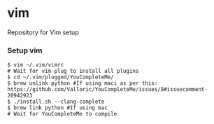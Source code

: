 # vim
Repository for Vim setup

### Setup vim 

```$ git clone git@github.com:shahadarsh/vim-setup.git ~/.vim
$ vim ~/.vim/vimrc
# Wait for vim-plug to install all plugins
$ cd ~/.vim/plugged/YouCompleteMe/
$ brew unlink python #If using maci as per this: https://github.com/Valloric/YouCompleteMe/issues/8#issuecomment-20942923
$ ./install.sh --clang-complete
$ brew link python #If using mac
# Wait for YouCompleteMe to compile
